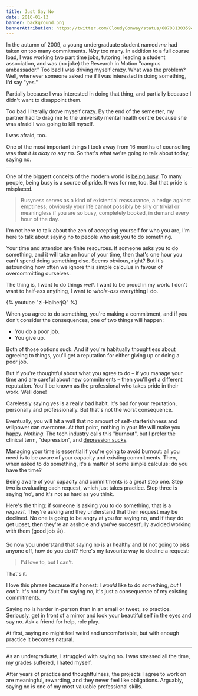 ```yaml
---
title: Just Say No
date: 2016-01-13
banner: background.png
bannerAttribution: https://twitter.com/CloudyConway/status/687081303594897408
---
```


In the autumn of 2009, a young undergraduate student named _me_ had taken on too many commitments. _Way_ too many. In addition to a full course load, I was working two part time jobs, tutoring, leading a student association, and was (no joke) the Research in Motion "campus ambassador." Too bad I was driving myself crazy. What was the problem? Well, whenever someone asked me if I was interested in doing something, I'd say "yes."

Partially because I was interested in doing that thing, and partially because I didn't want to disappoint them.

Too bad I literally drove myself crazy. By the end of the semester, my partner had to drag me to the university mental health centre because she was afraid I was going to kill myself.

I was afraid, too.

One of the most important things I took away from 16 months of counselling was that _it is okay to say no_. So that's what we're going to talk about today, saying no.

---

One of the biggest conceits of the modern world is [being busy](http://opinionator.blogs.nytimes.com/2012/06/30/the-busy-trap/?_r=0). To many people, being busy is a source of pride. It was for me, too. But that pride is misplaced.

> Busyness serves as a kind of existential reassurance, a hedge against emptiness; obviously your life cannot possibly be silly or trivial or meaningless if you are so busy, completely booked, in demand every hour of the day.

I'm not here to talk about the zen of accepting yourself for who you are, I'm here to talk about saying no to people who ask you to do something.

Your time and attention are finite resources. If someone asks you to do something, and it will take an hour of your time, then that's one hour you can't spend doing something else. Seems obvious, right? But it's astounding how often we ignore this simple calculus in favour of overcommitting ourselves.

The thing is, I want to do things _well_. I want to be proud in my work. I don't want to half-ass anything, I want to _whole-ass_ everything I do.

{% youtube "zl-HalherjQ" %}

When you agree to do something, you're making a commitment, and if you don't consider the consequences, one of two things will happen:

- You do a poor job.
- You give up.

Both of those options suck. And if you're habitually thoughtless about agreeing to things, you'll get a reputation for either giving up or doing a poor job.

But if you're thoughtful about what you agree to do – if you manage your time and are careful about new commitments – then you'll get a different reputation. You'll be known as the professional who takes pride in their work. Well done!

Carelessly saying yes is a really bad habit. It's bad for your reputation, personally and professionally. But that's not the worst consequence.

Eventually, you will hit a wall that no amount of self-starterishness and willpower can overcome. At that point, nothing in your life will make you happy. _Nothing_. The tech industry calls this "burnout", but I prefer the clinical term, "depression", and [depression sucks](/blog/depression-graphed/).

Managing your time is essential if you're going to avoid burnout: all you need is to be aware of your capacity and existing commitments. Then, when asked to do something, it's a matter of some simple calculus: do you have the time?

Being aware of your capacity and commitments is a great step one. Step two is evaluating each request, which just takes practice. Step three is saying 'no', and it's not as hard as you think.

Here's the thing: if someone is asking you to do something, that is a _request_. They're asking and they understand that their request may be declined. No one is going to be angry at you for saying no, and if they do get upset, then they're an asshole and you've successfully avoided working with them (good job 👍).

So now you understand that saying no is a) healthy and b) not going to piss anyone off, how do you do it? Here's my favourite way to decline a request:

> I'd love to, but I can't.

That's it.

I love this phrase because it's honest: I _would_ like to do something, _but I can't_. It's not my fault I'm saying no, it's just a consequence of my existing commitments.

Saying no is harder in-person than in an email or tweet, so practice. Seriously, get in front of a mirror and look your beautiful self in the eyes and say no. Ask a friend for help, role play.

At first, saying no might feel weird and uncomfortable, but with enough practice it becomes natural.

---

As an undergraduate, I struggled with saying no. I was stressed all the time, my grades suffered, I hated myself.

After years of practice and thoughtfulness, the projects I agree to work on are meaningful, rewarding, and they never feel like obligations. Arguably, saying no is one of my most valuable professional skills.
